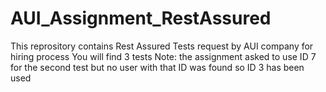 # AUI_Assignment_RestAssured
This reprository contains Rest Assured Tests request by AUI company for hiring process
You will find 3 tests 
Note: the assignment asked to use ID 7 for the second test but no user with that ID was found so ID 3 has been used

